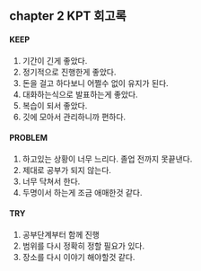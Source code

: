 ## chapter 2 KPT 회고록

#### KEEP
1. 기간이 긴게 좋았다.
2. 정기적으로 진행한게 좋았다.
3. 돈을 걸고 하다보니 어쩔수 없이 유지가 된다.
4. 대화하는식으로 발표하는게 좋았다.
5. 복습이 되서 좋았다. 
6. 깃에 모아서 관리하니까 편하다.

#### PROBLEM
1. 하고있는 상황이 너무 느리다. 졸업 전까지 못끝낸다.
2. 제대로 공부가 되지 않는다. 
3. 너무 닥쳐서 한다.
4. 두명이서 하는게 조금 애매한것 같다. 

#### TRY
1. 공부단계부터 함께 진행
2. 범위를 다시 정확히 정할 필요가 있다.
3. 장소를 다시 이야기 해야할것 같다.